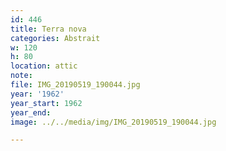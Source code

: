 ```yaml
---
id: 446
title: Terra nova
categories: Abstrait
w: 120
h: 80
location: attic
note:
file: IMG_20190519_190044.jpg
year: '1962'
year_start: 1962
year_end:
image: ../../media/img/IMG_20190519_190044.jpg

---
```

